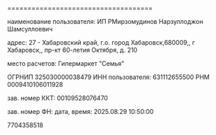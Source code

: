 

====================================

наименование пользователя: ИП РМирзомудинов Нарзуллоджон Шамсуллоевич

адрес: 27 - Хабаровский край, г.о. город Хабаровск,680009,, г Хабаровск,, пр-кт 60-летия Октября, д. 210

место расчетов: Гипермаркет "Семья"

ОГРНИП 325030000038479
ИНН пользователя: 631112655500
РНМ 0009410106011928


зав. номер ККТ: 00109528076470



зав. номер ФН: 
дата, время: 2025.08.29 10:50:00





7704358518